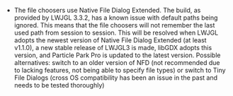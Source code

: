 * The file choosers use Native File Dialog Extended. The build, as provided by LWJGL 3.3.2, has a known issue with default paths being ignored. This means that the file choosers will not remember the last used path from session to session. This will be resolved when LWJGL adopts the newest version of Native File Dialog Extended (at least v1.1.0), a new stable release of LWJGL3 is made, libGDX adopts this version, and Particle Park Pro is updated to the latest version. Possible alternatives: switch to an older version of NFD (not recommended due to lacking features, not being able to specify file types) or switch to Tiny File Dialogs (cross OS compatibility has been an issue in the past and needs to be tested thoroughly)
